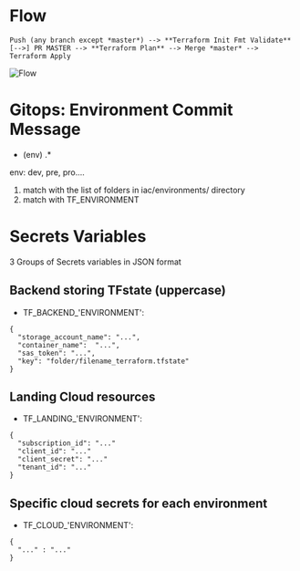 

# Flow

```
Push (any branch except *master*) --> **Terraform Init Fmt Validate** [-->] PR MASTER --> **Terraform Plan** --> Merge *master* --> Terraform Apply
```
![Flow](https://raw.githubusercontent.com/miguelassan001/azureweb/master/iac/diagram.png)

# Gitops: Environment Commit Message
* (env) .*

env: dev, pre, pro.... 
1) match with the list of folders in iac/environments/ directory
2) match with TF_ENVIRONMENT


# Secrets Variables

3 Groups of Secrets variables in JSON format

## Backend storing TFstate (uppercase)

* TF_BACKEND_'ENVIRONMENT':
```
{
  "storage_account_name": "...",
  "container_name":  "...",
  "sas_token": "...",
  "key": "folder/filename_terraform.tfstate"
}
```

## Landing Cloud resources
* TF_LANDING_'ENVIRONMENT':
```
{
  "subscription_id": "..."
  "client_id": "..."
  "client_secret": "..."
  "tenant_id": "..."
}
```

## Specific cloud secrets for each environment
* TF_CLOUD_'ENVIRONMENT':
```
{ 
  "..." : "..." 
}
```



